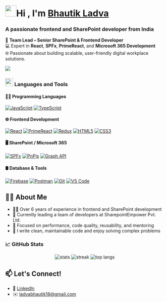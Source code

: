 <!--- # 👋 Hi, I'm Bhautik Ladva -->
<h1><img src="https://media.giphy.com/media/hvRJCLFzcasrR4ia7z/giphy.gif" width="35"><b>Hi , I'm <a href="javascript;" target="blank">
Bhautik Ladva</a> </b></h1>

<h3>A passionate frontend and SharePoint developer from India</h3>

🚀 **Team Lead – Senior SharePoint & Frontend Developer**  
💻 Expert in **React**, **SPFx**, **PrimeReact**, and **Microsoft 365 Development**  
🌐 Passionate about building scalable, user-friendly digital workplace solutions.

<img src="https://user-images.githubusercontent.com/73097560/115834477-dbab4500-a447-11eb-908a-139a6edaec5c.gif">

### <img src="https://media2.giphy.com/media/QssGEmpkyEOhBCb7e1/giphy.gif?cid=ecf05e47a0n3gi1bfqntqmob8g9aid1oyj2wr3ds3mg700bl&rid=giphy.gif" width ="25"> Languages and Tools

#### 👨‍💻 Programming Languages
[![JavaScript](https://img.shields.io/badge/JavaScript-%23F7DF1E.svg?style=for-the-badge&logo=javascript&logoColor=black)](https://developer.mozilla.org/en-US/docs/Web/JavaScript)
[![TypeScript](https://img.shields.io/badge/TypeScript-%23007ACC.svg?style=for-the-badge&logo=typescript&logoColor=white)](https://www.typescriptlang.org/)

#### 🌐 Frontend Development
[![React](https://img.shields.io/badge/React-%2361DAFB.svg?style=for-the-badge&logo=react&logoColor=black)](https://reactjs.org/)
[![PrimeReact](https://img.shields.io/badge/PrimeReact-3B82F6.svg?style=for-the-badge&logo=react&logoColor=white)](https://primereact.org/)
[![Redux](https://img.shields.io/badge/Redux-%23764ABC.svg?style=for-the-badge&logo=redux&logoColor=white)](https://redux.js.org/)
[![HTML5](https://img.shields.io/badge/HTML5-%23E34F26.svg?style=for-the-badge&logo=html5&logoColor=white)](https://developer.mozilla.org/en-US/docs/Web/HTML)
[![CSS3](https://img.shields.io/badge/CSS3-%231572B6.svg?style=for-the-badge&logo=css3&logoColor=white)](https://developer.mozilla.org/en-US/docs/Web/CSS)

#### 🖥 SharePoint / Microsoft 365
[![SPFx](https://img.shields.io/badge/SPFx-008272.svg?style=for-the-badge&logo=microsoft&logoColor=white)](https://learn.microsoft.com/sharepoint/dev/spfx/sharepoint-framework-overview)
[![PnPjs](https://img.shields.io/badge/PNPjs-0366d6.svg?style=for-the-badge&logo=sharepoint&logoColor=white)](https://pnp.github.io/pnpjs/)
[![Graph API](https://img.shields.io/badge/Microsoft%20Graph-0078D4.svg?style=for-the-badge&logo=microsoft&logoColor=white)](https://learn.microsoft.com/en-us/graph/overview)

#### 🛢 Database & Tools
[![Firebase](https://img.shields.io/badge/Firebase-%23039BE5.svg?style=for-the-badge&logo=firebase&logoColor=white)](https://firebase.google.com/)
[![Postman](https://img.shields.io/badge/Postman-FF6C37?style=for-the-badge&logo=postman&logoColor=white)](https://www.postman.com/)
[![Git](https://img.shields.io/badge/Git-%23F05033.svg?style=for-the-badge&logo=git&logoColor=white)](https://git-scm.com/)
[![VS Code](https://img.shields.io/badge/VSCode-%23007ACC.svg?style=for-the-badge&logo=visual-studio-code&logoColor=white)](https://code.visualstudio.com/)

## 👨‍💼 About Me
- 🧑‍💻 Over 6 years of experience in frontend and SharePoint development
- 👥 Currently leading a team of developers at SharepointEmpower Pvt. Ltd.
- 🎯 Focused on performance, code quality, reusability, and mentoring
- 📝 I write clean, maintainable code and enjoy solving complex problems
<!--- - 👨‍💻 All of my projects are available at [My Portfolio](https://bhautikladva.dev)
- 📝 I regularly write articles on [My Blog](https://bhautikladva.hashnode.dev)
- 📄 Know about my experiences [My Resume](https://bhautikladva.dev/resume.pdf) -->

### 📈 GitHub Stats

<p align="center">
  <img src="https://github-readme-stats.vercel.app/api?username=bhautikladva&show_icons=true&theme=radical" alt="stats"/>
  <img src="https://github-readme-streak-stats.herokuapp.com/?user=bhautikladva&theme=radical" alt="streak"/>
  <img src="https://github-readme-stats.vercel.app/api/top-langs/?username=bhautikladva&layout=compact&theme=radical" alt="top langs"/>
</p>

## 📫 Let's Connect!
- 💼 [LinkedIn](https://www.linkedin.com/in/bhautikladva)
- ✉️ ladvabhautik18@gmail.com
